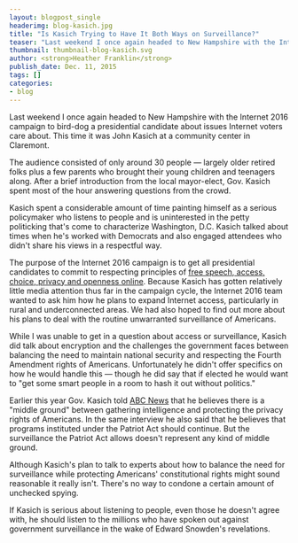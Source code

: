 ```yaml
---
layout: blogpost_single
headerimg: blog-kasich.jpg
title: "Is Kasich Trying to Have It Both Ways on Surveillance?"
teaser: "Last weekend I once again headed to New Hampshire with the Internet 2016 campaign to bird-dog a presidential candidate about issues Internet voters care about. This time it was John Kasich at a community center in Claremont."
thumbnail: thumbnail-blog-kasich.svg
author: <strong>Heather Franklin</strong>
publish_date: Dec. 11, 2015
tags: []
categories:
- blog
---
```

Last weekend I once again headed to New Hampshire with the Internet 2016 campaign to bird-dog a presidential candidate about issues Internet voters care about. This time it was John Kasich at a community center in Claremont. 

The audience consisted of only around 30 people — largely older retired folks plus a few parents who brought their young children and teenagers along. After a brief introduction from the local mayor-elect, Gov. Kasich spent most of the hour answering questions from the crowd. 

Kasich spent a considerable amount of time painting himself as a serious policymaker who listens to people and is uninterested in the petty politicking that's come to characterize Washington, D.C. Kasich talked about times when he's worked with Democrats and also engaged attendees who didn't share his views in a respectful way.

The purpose of the Internet 2016 campaign is to get all presidential candidates to commit to respecting principles of [free speech, access, choice, privacy and openness online](https://internet2016.net/policyplatform/). Because Kasich has gotten relatively little media attention thus far in the campaign cycle, the Internet 2016 team wanted to ask him how he plans to expand Internet access, particularly in rural and underconnected areas. We had also hoped to find out more about his plans to deal with the routine unwarranted surveillance of Americans. 

While I was unable to get in a question about access or surveillance, Kasich did talk about encryption and the challenges the government faces between balancing the need to maintain national security and respecting the Fourth Amendment rights of Americans. Unfortunately he didn't offer specifics on how he would handle this — though he did say that if elected he would want to "get some smart people in a room to hash it out without politics." 

Earlier this year Gov. Kasich told [ABC News](http://abcnews.go.com/Politics/week-transcript-ohio-gov-john-kasich/story?id=31257546) that he believes there is a "middle ground" between gathering intelligence and protecting the privacy rights of Americans. In the same interview he also said that he believes that programs instituted under the Patriot Act should continue. But the surveillance the Patriot Act allows doesn't represent any kind of middle ground.

Although Kasich's plan to talk to experts about how to balance the need for surveillance while protecting Americans' constitutional rights might sound reasonable it really isn't. There's no way to condone a certain amount of unchecked spying.

If Kasich is serious about listening to people, even those he doesn't agree with, he should listen to the millions who have spoken out against government surveillance in the wake of Edward Snowden's revelations. 

